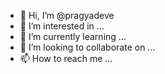 - 👋 Hi, I’m @pragyadeve
- 👀 I’m interested in ...
- 🌱 I’m currently learning ...
- 💞️ I’m looking to collaborate on ...
- 📫 How to reach me ...

<!---
pragyadeve/pragyadeve is a ✨ special ✨ repository because its `README.md` (this file) appears on your GitHub profile.
You can click the Preview link to take a look at your changes.
--->
